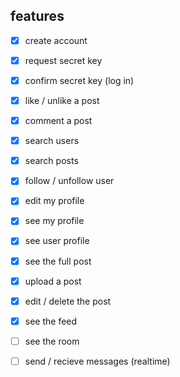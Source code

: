 ## features

- [X] create account
- [X] request secret key
- [X] confirm secret key (log in)
- [X] like / unlike a post
- [X] comment a post
- [X] search users
- [X] search posts
- [X] follow / unfollow user
- [X] edit my profile
- [X] see my profile
- [X] see user profile
- [X] see the full post
- [X] upload a post
- [X] edit / delete the post
- [X] see the feed
- [ ] see the room 
- [ ] send / recieve messages (realtime)

